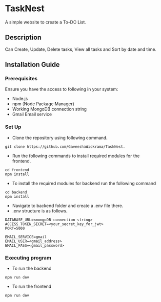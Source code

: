 # TaskNest

A simple website to create a To-DO List.

## Description 

Can Create, Update, Delete tasks, View all tasks and Sort by date and time. 

## Installation Guide

### Prerequisites

Ensure you have the access to following in your system:
* Node.js
* npm (Node Package Manager)
* Working MongoDB connection string
* Gmail Email service

### Set Up

* Clone the repository using following command.
```
git clone https://github.com/GaveeshaWickrama/TaskNest.
```
* Run the following commands to install required modules for the frontend.
```
cd frontend
npm install
```

* To install the required modules for backend run the following command
```
cd backend
npm install
```

* Navigate to backend folder and create a .env file there.
* .env structure is as follows.

```
DATABASE_URL=<mongoDB-connection-string>
ACCESS_TOKEN_SECRET=<your_secret_key_for_jwt>
PORT=5000

EMAIL_SERVICE=gmail
EMAIL_USER=<gmail_address>
EMAIL_PASS=<gmail_password>
```

### Executing program

* To run the backend
```
npm run dev
```

* To run the frontend
```
npm run dev
```


